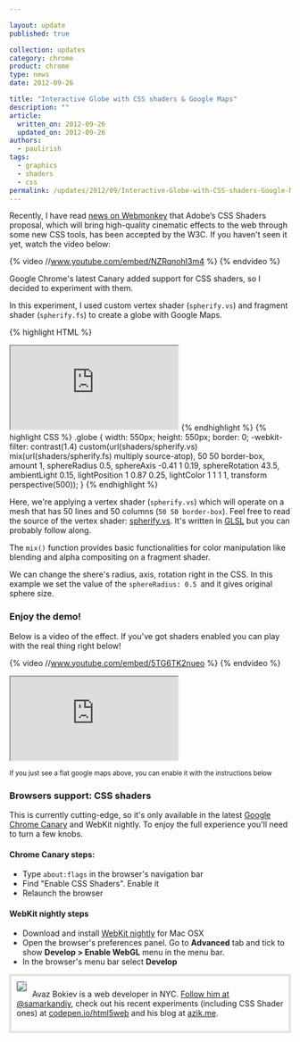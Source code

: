 ```yaml
---

layout: update
published: true

collection: updates
category: chrome
product: chrome
type: news
date: 2012-09-26

title: "Interactive Globe with CSS shaders & Google Maps"
description: ""
article:
  written_on: 2012-09-26
  updated_on: 2012-09-26
authors:
  - paulirish
tags:
  - graphics
  - shaders
  - css
permalink: /updates/2012/09/Interactive-Globe-with-CSS-shaders-Google-Maps.html
---
```


<p>Recently, I have read <a href="http://www.webmonkey.com/2012/09/adobes-css-shaders-now-an-official-web-standard/" title="" target="_blank">news on Webmonkey</a> that Adobe’s CSS Shaders proposal, which will bring high-quality cinematic effects to the web through some new CSS tools, has been accepted by the W3C. If you haven't seen it yet, watch the video below:</p>

{% video //www.youtube.com/embed/NZRqnohI3m4 %} {% endvideo %}

<!--The Web is developing so quickly, it surprises me.-->

<p>Google Chrome's latest Canary added support for CSS shaders, so I decided to experiment with them.</p>

<p>In this experiment, I used custom vertex shader (<code>spherify.vs</code>) and fragment shader (<code>spherify.fs</code>) to create a globe with Google Maps.</p>

{% highlight HTML %}
<iframe
  class="globe"
  src="http://maps.google.com/?ie=UTF8&amp;amp;ll=14.597042,-15.625&amp;amp;spn=158.47027,316.054688&amp;amp;t=h&amp;amp;z=2&amp;amp;output=embed"
  scrolling="no"></iframe>
{% endhighlight %}
{% highlight CSS %}
.globe {
  width: 550px;
  height: 550px;
  border: 0;
  -webkit-filter: contrast(1.4) custom(url(shaders/spherify.vs) mix(url(shaders/spherify.fs) multiply source-atop),
    50 50 border-box,
    amount 1,
    sphereRadius 0.5,
    sphereAxis -0.41 1 0.19,
    sphereRotation 43.5,
    ambientLight 0.15,
    lightPosition 1 0.87 0.25,
    lightColor 1 1 1 1,
    transform perspective(500));
}
{% endhighlight %}

<p>
Here, we're applying a vertex shader (<code>spherify.vs</code>) which will operate on a mesh that has 50 lines and 50 columns (<code>50 50 border-box</code>). Feel free to read the source of the vertex shader: <a href="http://is.gd/spherifyvs">spherify.vs</a>. It's written in <a href="http://en.wikipedia.org/wiki/GLSL">GLSL</a> but you can probably follow along.
</p>
<p>The <code>mix()</code> function provides basic functionalities for color manipulation like blending and alpha compositing on a fragment shader. </p>

<p>We can change the shere's radius, axis, rotation right in the CSS. In this example we set the value of the <code>sphereRadius: 0.5 </code>and it gives original sphere size.</p>

<h3>Enjoy the demo!</h3>

<p>Below is a video of the effect. If you've got shaders enabled you can play with the real thing right below!</p>


{% video //www.youtube.com/embed/5TG6TK2nueo %} {% endvideo %}

<iframe class="globe" src="http://maps.google.com/?ie=UTF8&amp;ll=14.597042,-15.625&amp;spn=158.47027,316.054688&amp;t=h&amp;z=2&amp;output=embed" scrolling="no"></iframe>

<p><small>If you just see a flat google maps above, you can enable it with the instructions below</small></p>

<h3>Browsers support: CSS shaders</h3>
<p>This is currently cutting-edge, so it's only available in the latest <a href="https://tools.google.com/dlpage/chromesxs" title="Download Google Chrome Canary" target="_blank">Google Chrome Canary</a> and WebKit nightly. To enjoy the full experience you'll need to turn a few knobs.
</p>
<h4>Chrome Canary steps:</h4>
<ul>
	<li>Type <code>about:flags</code> in the browser's navigation bar</li>
        <li>Find "Enable CSS Shaders". Enable it
	<li>Relaunch the browser</li>
</ul>
<h4>WebKit nightly steps</h4>
<ul>
	<li>Download and install <a href="http://nightly.webkit.org/" title="Download WebKit nightly build for Mac" target="_blank">WebKit nightly</a> for Mac OSX</li>
	<li>Open the browser's preferences panel. Go to <b>Advanced</b> tab and tick to show <b>Develop > Enable WebGL</b> menu in the menu bar.</li>
	<li>In the browser's menu bar select <b>Develop </b></li>
</ul>



<aside class="bio clearfix" style="border: 3px double #CCC;
padding: 10px;">

<img src="http://api.twitter.com/1/users/profile_image/samarkandiy?size=normal" align=left style="margin: 0 10px 0 0; border: 1px solid gray; border-radius:2px">


Avaz Bokiev is a web developer in NYC. <a href="https://twitter.com/samarkandiy">Follow him at @samarkandiy</a>, check out his recent experiments (including CSS Shader ones) at <a href="http://codepen.io/html5web">codepen.io/html5web</a> and his blog at <a href="http://azik.me/">azik.me</a>.

</aside>
